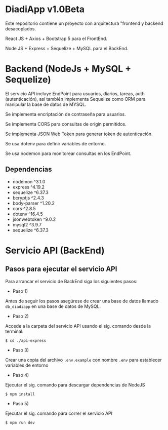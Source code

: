 # DiadiApp v1.0Beta

Este repositorio contiene un proyecto con arquitectura "frontend y backend desacoplados.

React JS + Axios + Bootstrap 5 para el FrontEnd.

Node JS + Express + Sequelize + MySQL para el BackEnd.

# Backend (NodeJs + MySQL + Sequelize)

El servicio API incluye EndPoint para usuarios, diarios, tareas, auth (autenticación), así también implementa Sequelize como ORM para manipular la base de datos de MYSQL. 

Se implementa encriptación de contraseña para usuarios.

Se implementa CORS para consultas de origin permitidos.

Se implementa JSON Web Token para generar token de autenticación.

Se usa dotenv para definir variables de entorno.

Se usa nodemon para monitorear consultas en los EndPoint.

## Dependencias

* nodemon ^3.1.0
* express ^4.19.2
* sequelize ^6.37.3
* bcryptjs ^2.4.3
* body-parser ^1.20.2
* cors ^2.8.5
* dotenv ^16.4.5
* jsonwebtoken ^9.0.2
* mysql2 ^3.9.7
* sequelize ^6.37.3

# Servicio API (BackEnd)

## Pasos para ejecutar el servicio API

Para arrancar el servicio de BackEnd siga los siguientes pasos:


* Paso 1)

Antes de seguir los pasos asegúrese de crear una base de datos llamado `db_diadiapp` en una base de datos de MySQL.

* Paso 2)

Accede a la carpeta del servicio API usando el sig. comando desde la terminal:

```shell
$ cd ./api-express
```

* Paso 3)

Crear una copia del archivo `.env.example` con nombre `.env` para establecer variables de entorno


* Paso 4)

Ejecutar el sig. comando para descargar dependencias de NodeJS

```shell
$ npm install
```

* Paso 5)

Ejecutar el sig. comando para correr el servicio API

```shell
$ npm run dev
```